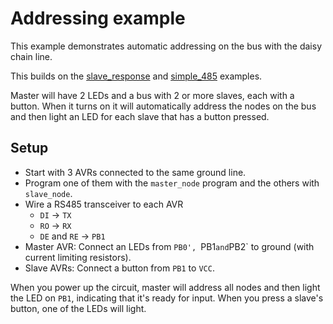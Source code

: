 # Addressing example

This example demonstrates automatic addressing on the bus with the daisy 
chain line.

This builds on the [slave_response](examples/slave_response) and 
[simple_485](examples/simple_485) examples.

Master will have 2 LEDs and a bus with 2 or more slaves, each with a button. 
When it turns on it will automatically address the nodes on the bus and then
light an LED for each slave that has a button pressed.

## Setup

 * Start with 3 AVRs connected to the same ground line.
 * Program one of them with the `master_node` program and the others with `slave_node`.
 * Wire a RS485 transceiver to each AVR
   * `DI` -> `TX`
   * `RO` -> `RX`
   * `DE` and `RE` -> `PB1`
 * Master AVR: Connect an LEDs from `PB0', `PB1` and `PB2` to ground (with current limiting resistors).
 * Slave AVRs: Connect a button from `PB1` to `VCC`.

When you power up the circuit, master will address all nodes and then light the LED on `PB1`, indicating
that it's ready for input. When you press a slave's button, one of the LEDs will light.
